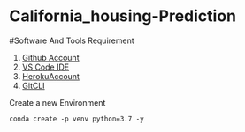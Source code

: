 # California_housing-Prediction

#Software And Tools Requirement
 
1. [Github Account](https://github.com/)
2. [VS Code IDE](https://code.visualstudio.com/)
3. [HerokuAccount](https://heroku.com/)
4. [GitCLI](https://git-scm.com/book/en/v2/Getting-Started-The-Command-Line)

Create a new Environment

```
conda create -p venv python=3.7 -y

```